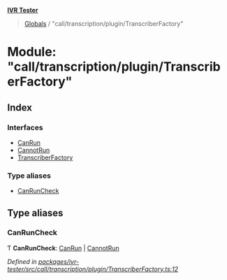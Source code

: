 **[IVR Tester](../README.md)**

> [Globals](../README.md) / "call/transcription/plugin/TranscriberFactory"

# Module: "call/transcription/plugin/TranscriberFactory"

## Index

### Interfaces

* [CanRun](../interfaces/_call_transcription_plugin_transcriberfactory_.canrun.md)
* [CannotRun](../interfaces/_call_transcription_plugin_transcriberfactory_.cannotrun.md)
* [TranscriberFactory](../interfaces/_call_transcription_plugin_transcriberfactory_.transcriberfactory.md)

### Type aliases

* [CanRunCheck](_call_transcription_plugin_transcriberfactory_.md#canruncheck)

## Type aliases

### CanRunCheck

Ƭ  **CanRunCheck**: [CanRun](../interfaces/_call_transcription_plugin_transcriberfactory_.canrun.md) \| [CannotRun](../interfaces/_call_transcription_plugin_transcriberfactory_.cannotrun.md)

*Defined in [packages/ivr-tester/src/call/transcription/plugin/TranscriberFactory.ts:12](https://github.com/SketchingDev/ivr-tester/blob/e17074e/packages/ivr-tester/src/call/transcription/plugin/TranscriberFactory.ts#L12)*
